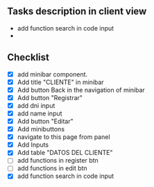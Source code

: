 ## Tasks description in client view

- add function search in code input 
- 


## Checklist

-  [x] add minibar component.
-  [x] Add title "CLIENTE" in minibar
-  [x] Add button Back in the navigation of minibar
-  [x] Add button "Registrar"
-  [X] add dni input
-  [X] add name input
-  [x] Add button "Editar"
-  [x] Add minibuttons 
-  [x] navigate to this page from panel
-  [X] Add Inputs
-  [X] Add table "DATOS DEL CLIENTE"
-  [ ] add functions in  register btn
-  [ ] add functions in edit btn
-   [X] add function search in code input